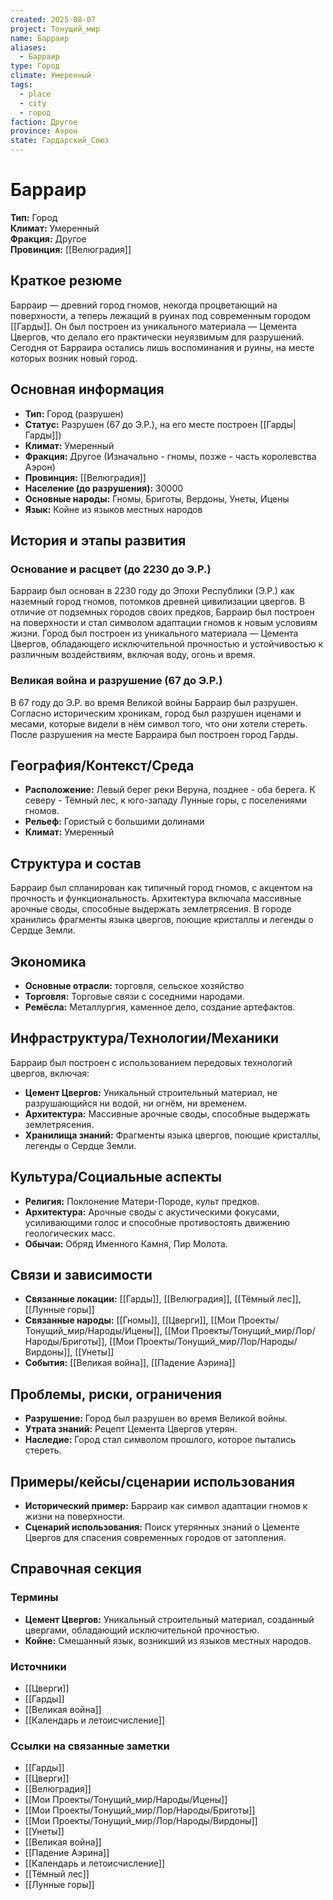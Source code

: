```yaml
---
created: 2025-08-07
project: Тонущий_мир
name: Барраир
aliases:
  - Барраир
type: Город
climate: Умеренный
tags:
  - place
  - city
  - город
faction: Другое
province: Аэрон
state: Гардарский_Союз
---
```


# Барраир

**Тип:** Город  
**Климат:** Умеренный  
**Фракция:** Другое  
**Провинция:** [[Велюградия]]

## Краткое резюме

Барраир — древний город гномов, некогда процветающий на поверхности, а теперь лежащий в руинах под современным городом [[Гарды]]. Он был построен из уникального материала — Цемента Цвергов, что делало его практически неуязвимым для разрушений. Сегодня от Барраира остались лишь воспоминания и руины, на месте которых возник новый город.

## Основная информация

- **Тип:** Город (разрушен)
- **Статус:** Разрушен (67 до Э.Р.), на его месте построен [[Гарды|Гарды]])
- **Климат:** Умеренный
- **Фракция:** Другое (Изначально - гномы, позже - часть королевства Аэрон)
- **Провинция:** [[Велюградия]]
- **Население (до разрушения):** 30000
- **Основные народы:** Гномы, Бриготы, Вердоны, Унеты, Ицены
- **Язык:** Койне из языков местных народов

## История и этапы развития

### Основание и расцвет (до 2230 до Э.Р.)

Барраир был основан в 2230 году до Эпохи Республики (Э.Р.) как наземный город гномов, потомков древней цивилизации цвергов. В отличие от подземных городов своих предков, Барраир был построен на поверхности и стал символом адаптации гномов к новым условиям жизни. Город был построен из уникального материала — Цемента Цвергов, обладающего исключительной прочностью и устойчивостью к различным воздействиям, включая воду, огонь и время.

### Великая война и разрушение (67 до Э.Р.)

В 67 году до Э.Р. во время Великой войны Барраир был разрушен. Согласно историческим хроникам, город был разрушен иценами и месами, которые видели в нём символ того, что они хотели стереть. После разрушения на месте Барраира был построен город Гарды.

## География/Контекст/Среда

- **Расположение:** Левый берег реки Веруна, позднее - оба берега. К северу - Тёмный лес, к юго-западу Лунные горы, с поселениями гномов.
- **Рельеф:** Гористый с большими долинами
- **Климат:** Умеренный

## Структура и состав

Барраир был спланирован как типичный город гномов, с акцентом на прочность и функциональность. Архитектура включала массивные арочные своды, способные выдержать землетрясения. В городе хранились фрагменты языка цвергов, поющие кристаллы и легенды о Сердце Земли.

## Экономика

- **Основные отрасли:** торговля, сельское хозяйство
- **Торговля:** Торговые связи с соседними народами.
- **Ремёсла:** Металлургия, каменное дело, создание артефактов.

## Инфраструктура/Технологии/Механики

Барраир был построен с использованием передовых технологий цвергов, включая:

- **Цемент Цвергов:** Уникальный строительный материал, не разрушающийся ни водой, ни огнём, ни временем.
- **Архитектура:** Массивные арочные своды, способные выдержать землетрясения.
- **Хранилища знаний:** Фрагменты языка цвергов, поющие кристаллы, легенды о Сердце Земли.

## Культура/Социальные аспекты

- **Религия:** Поклонение Матери-Породе, культ предков.
- **Архитектура:** Арочные своды с акустическими фокусами, усиливающими голос и способные противостоять движению геологических масс.
- **Обычаи:** Обряд Именного Камня, Пир Молота.

## Связи и зависимости

- **Связанные локации:** [[Гарды]], [[Велюградия]], [[Тёмный лес]], [[Лунные горы]]
- **Связанные народы:** [[Гномы]], [[Цверги]], [[Мои Проекты/Тонущий_мир/Народы/Ицены]], [[Мои Проекты/Тонущий_мир/Лор/Народы/Бриготы]], [[Мои Проекты/Тонущий_мир/Лор/Народы/Вирдоны]], [[Унеты]]
- **События:** [[Великая война]], [[Падение Аэрина]]

## Проблемы, риски, ограничения

- **Разрушение:** Город был разрушен во время Великой войны.
- **Утрата знаний:** Рецепт Цемента Цвергов утерян.
- **Наследие:** Город стал символом прошлого, которое пытались стереть.

## Примеры/кейсы/сценарии использования

- **Исторический пример:** Барраир как символ адаптации гномов к жизни на поверхности.
- **Сценарий использования:** Поиск утерянных знаний о Цементе Цвергов для спасения современных городов от затопления.

## Справочная секция

### Термины

- **Цемент Цвергов:** Уникальный строительный материал, созданный цвергами, обладающий исключительной прочностью.
- **Койне:** Смешанный язык, возникший из языков местных народов.

### Источники

- [[Цверги]]
- [[Гарды]]
- [[Великая война]]
- [[Календарь и летоисчисление]]

### Ссылки на связанные заметки

- [[Гарды]]
- [[Цверги]]
- [[Велюградия]]
- [[Мои Проекты/Тонущий_мир/Народы/Ицены]]
- [[Мои Проекты/Тонущий_мир/Лор/Народы/Бриготы]]
- [[Мои Проекты/Тонущий_мир/Лор/Народы/Вирдоны]]
- [[Унеты]]
- [[Великая война]]
- [[Падение Аэрина]]
- [[Календарь и летоисчисление]]
- [[Тёмный лес]]
- [[Лунные горы]]
